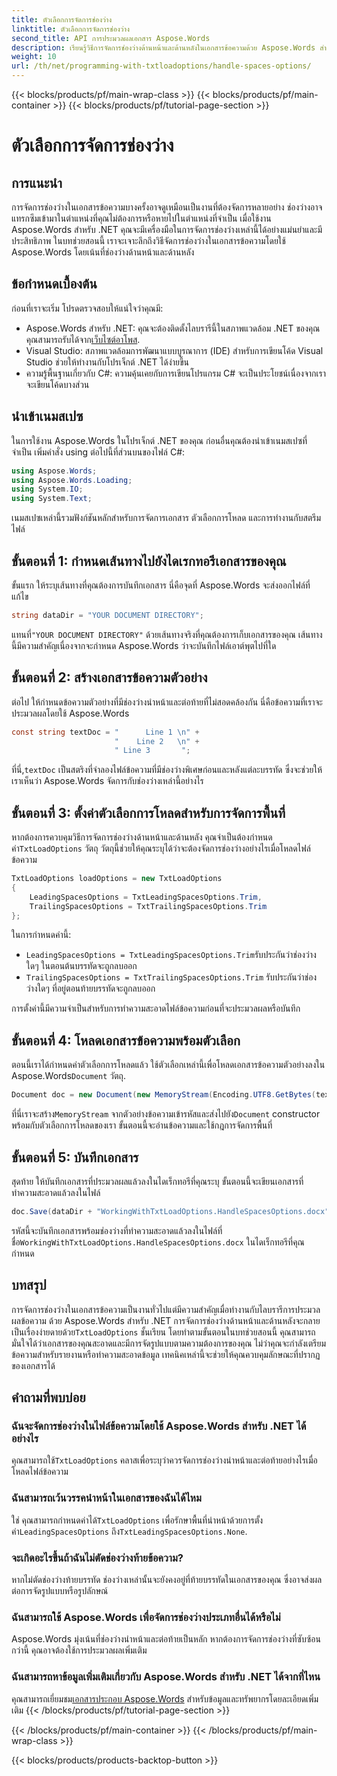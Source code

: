 ```yaml
---
title: ตัวเลือกการจัดการช่องว่าง
linktitle: ตัวเลือกการจัดการช่องว่าง
second_title: API การประมวลผลเอกสาร Aspose.Words
description: เรียนรู้วิธีการจัดการช่องว่างด้านหน้าและด้านหลังในเอกสารข้อความด้วย Aspose.Words สำหรับ .NET บทช่วยสอนนี้ให้คำแนะนำในการทำความสะอาดการจัดรูปแบบข้อความ
weight: 10
url: /th/net/programming-with-txtloadoptions/handle-spaces-options/
---
```


{{< blocks/products/pf/main-wrap-class >}}
{{< blocks/products/pf/main-container >}}
{{< blocks/products/pf/tutorial-page-section >}}

# ตัวเลือกการจัดการช่องว่าง

## การแนะนำ

การจัดการช่องว่างในเอกสารข้อความบางครั้งอาจดูเหมือนเป็นงานที่ต้องจัดการหลายอย่าง ช่องว่างอาจแทรกซึมเข้ามาในตำแหน่งที่คุณไม่ต้องการหรือหายไปในตำแหน่งที่จำเป็น เมื่อใช้งาน Aspose.Words สำหรับ .NET คุณจะมีเครื่องมือในการจัดการช่องว่างเหล่านี้ได้อย่างแม่นยำและมีประสิทธิภาพ ในบทช่วยสอนนี้ เราจะเจาะลึกถึงวิธีจัดการช่องว่างในเอกสารข้อความโดยใช้ Aspose.Words โดยเน้นที่ช่องว่างด้านหน้าและด้านหลัง

## ข้อกำหนดเบื้องต้น

ก่อนที่เราจะเริ่ม โปรดตรวจสอบให้แน่ใจว่าคุณมี:

-  Aspose.Words สำหรับ .NET: คุณจะต้องติดตั้งไลบรารีนี้ในสภาพแวดล้อม .NET ของคุณ คุณสามารถรับได้จาก[เว็บไซต์อาโพส](https://releases.aspose.com/words/net/).
- Visual Studio: สภาพแวดล้อมการพัฒนาแบบบูรณาการ (IDE) สำหรับการเขียนโค้ด Visual Studio ช่วยให้ทำงานกับโปรเจ็กต์ .NET ได้ง่ายขึ้น
- ความรู้พื้นฐานเกี่ยวกับ C#: ความคุ้นเคยกับการเขียนโปรแกรม C# จะเป็นประโยชน์เนื่องจากเราจะเขียนโค้ดบางส่วน

## นำเข้าเนมสเปซ

ในการใช้งาน Aspose.Words ในโปรเจ็กต์ .NET ของคุณ ก่อนอื่นคุณต้องนำเข้าเนมสเปซที่จำเป็น เพิ่มคำสั่ง using ต่อไปนี้ที่ส่วนบนของไฟล์ C#:

```csharp
using Aspose.Words;
using Aspose.Words.Loading;
using System.IO;
using System.Text;
```

เนมสเปซเหล่านี้รวมฟังก์ชันหลักสำหรับการจัดการเอกสาร ตัวเลือกการโหลด และการทำงานกับสตรีมไฟล์

## ขั้นตอนที่ 1: กำหนดเส้นทางไปยังไดเรกทอรีเอกสารของคุณ

ขั้นแรก ให้ระบุเส้นทางที่คุณต้องการบันทึกเอกสาร นี่คือจุดที่ Aspose.Words จะส่งออกไฟล์ที่แก้ไข

```csharp
string dataDir = "YOUR DOCUMENT DIRECTORY";
```

 แทนที่`"YOUR DOCUMENT DIRECTORY"` ด้วยเส้นทางจริงที่คุณต้องการเก็บเอกสารของคุณ เส้นทางนี้มีความสำคัญเนื่องจากจะกำหนด Aspose.Words ว่าจะบันทึกไฟล์เอาต์พุตไปที่ใด

## ขั้นตอนที่ 2: สร้างเอกสารข้อความตัวอย่าง

ต่อไป ให้กำหนดข้อความตัวอย่างที่มีช่องว่างนำหน้าและต่อท้ายที่ไม่สอดคล้องกัน นี่คือข้อความที่เราจะประมวลผลโดยใช้ Aspose.Words

```csharp
const string textDoc = "      Line 1 \n" +
                       "    Line 2   \n" +
                       " Line 3       ";
```

 ที่นี่,`textDoc` เป็นสตริงที่จำลองไฟล์ข้อความที่มีช่องว่างพิเศษก่อนและหลังแต่ละบรรทัด ซึ่งจะช่วยให้เราเห็นว่า Aspose.Words จัดการกับช่องว่างเหล่านี้อย่างไร

## ขั้นตอนที่ 3: ตั้งค่าตัวเลือกการโหลดสำหรับการจัดการพื้นที่

 หากต้องการควบคุมวิธีการจัดการช่องว่างด้านหน้าและด้านหลัง คุณจำเป็นต้องกำหนดค่า`TxtLoadOptions` วัตถุ วัตถุนี้ช่วยให้คุณระบุได้ว่าจะต้องจัดการช่องว่างอย่างไรเมื่อโหลดไฟล์ข้อความ

```csharp
TxtLoadOptions loadOptions = new TxtLoadOptions
{
    LeadingSpacesOptions = TxtLeadingSpacesOptions.Trim,
    TrailingSpacesOptions = TxtTrailingSpacesOptions.Trim
};
```

ในการกำหนดค่านี้:
- `LeadingSpacesOptions = TxtLeadingSpacesOptions.Trim`รับประกันว่าช่องว่างใดๆ ในตอนต้นบรรทัดจะถูกลบออก
- `TrailingSpacesOptions = TxtTrailingSpacesOptions.Trim` รับประกันว่าช่องว่างใดๆ ที่อยู่ตอนท้ายบรรทัดจะถูกลบออก

การตั้งค่านี้มีความจำเป็นสำหรับการทำความสะอาดไฟล์ข้อความก่อนที่จะประมวลผลหรือบันทึก

## ขั้นตอนที่ 4: โหลดเอกสารข้อความพร้อมตัวเลือก

 ตอนนี้เราได้กำหนดค่าตัวเลือกการโหลดแล้ว ใช้ตัวเลือกเหล่านี้เพื่อโหลดเอกสารข้อความตัวอย่างลงใน Aspose.Words`Document` วัตถุ.

```csharp
Document doc = new Document(new MemoryStream(Encoding.UTF8.GetBytes(textDoc)), loadOptions);
```

 ที่นี่เราจะสร้าง`MemoryStream` จากตัวอย่างข้อความเข้ารหัสและส่งไปยัง`Document` constructor พร้อมกับตัวเลือกการโหลดของเรา ขั้นตอนนี้จะอ่านข้อความและใช้กฎการจัดการพื้นที่

## ขั้นตอนที่ 5: บันทึกเอกสาร

สุดท้าย ให้บันทึกเอกสารที่ประมวลผลแล้วลงในไดเร็กทอรีที่คุณระบุ ขั้นตอนนี้จะเขียนเอกสารที่ทำความสะอาดแล้วลงในไฟล์

```csharp
doc.Save(dataDir + "WorkingWithTxtLoadOptions.HandleSpacesOptions.docx");
```

 รหัสนี้จะบันทึกเอกสารพร้อมช่องว่างที่ทำความสะอาดแล้วลงในไฟล์ที่ชื่อ`WorkingWithTxtLoadOptions.HandleSpacesOptions.docx` ในไดเร็กทอรีที่คุณกำหนด

## บทสรุป

การจัดการช่องว่างในเอกสารข้อความเป็นงานทั่วไปแต่มีความสำคัญเมื่อทำงานกับไลบรารีการประมวลผลข้อความ ด้วย Aspose.Words สำหรับ .NET การจัดการช่องว่างด้านหน้าและด้านหลังจะกลายเป็นเรื่องง่ายดายด้วย`TxtLoadOptions` ชั้นเรียน โดยทำตามขั้นตอนในบทช่วยสอนนี้ คุณสามารถมั่นใจได้ว่าเอกสารของคุณสะอาดและมีการจัดรูปแบบตามความต้องการของคุณ ไม่ว่าคุณจะกำลังเตรียมข้อความสำหรับรายงานหรือทำความสะอาดข้อมูล เทคนิคเหล่านี้จะช่วยให้คุณควบคุมลักษณะที่ปรากฏของเอกสารได้

## คำถามที่พบบ่อย

### ฉันจะจัดการช่องว่างในไฟล์ข้อความโดยใช้ Aspose.Words สำหรับ .NET ได้อย่างไร  
 คุณสามารถใช้`TxtLoadOptions` คลาสเพื่อระบุว่าควรจัดการช่องว่างนำหน้าและต่อท้ายอย่างไรเมื่อโหลดไฟล์ข้อความ

### ฉันสามารถเว้นวรรคนำหน้าในเอกสารของฉันได้ไหม  
 ใช่ คุณสามารถกำหนดค่าได้`TxtLoadOptions` เพื่อรักษาพื้นที่นำหน้าด้วยการตั้งค่า`LeadingSpacesOptions` ถึง`TxtLeadingSpacesOptions.None`.

### จะเกิดอะไรขึ้นถ้าฉันไม่ตัดช่องว่างท้ายข้อความ?  
หากไม่ตัดช่องว่างท้ายบรรทัด ช่องว่างเหล่านั้นจะยังคงอยู่ที่ท้ายบรรทัดในเอกสารของคุณ ซึ่งอาจส่งผลต่อการจัดรูปแบบหรือรูปลักษณ์

### ฉันสามารถใช้ Aspose.Words เพื่อจัดการช่องว่างประเภทอื่นได้หรือไม่  
Aspose.Words มุ่งเน้นที่ช่องว่างนำหน้าและต่อท้ายเป็นหลัก หากต้องการจัดการช่องว่างที่ซับซ้อนกว่านี้ คุณอาจต้องใช้การประมวลผลเพิ่มเติม

### ฉันสามารถหาข้อมูลเพิ่มเติมเกี่ยวกับ Aspose.Words สำหรับ .NET ได้จากที่ไหน  
 คุณสามารถเยี่ยมชม[เอกสารประกอบ Aspose.Words](https://reference.aspose.com/words/net/) สำหรับข้อมูลและทรัพยากรโดยละเอียดเพิ่มเติม
{{< /blocks/products/pf/tutorial-page-section >}}

{{< /blocks/products/pf/main-container >}}
{{< /blocks/products/pf/main-wrap-class >}}

{{< blocks/products/products-backtop-button >}}
